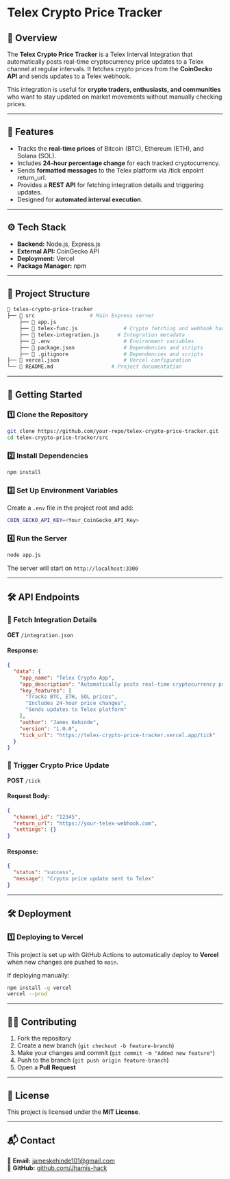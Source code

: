 # Telex Crypto Price Tracker

## 📌 Overview
The **Telex Crypto Price Tracker** is a Telex Interval Integration that automatically posts real-time cryptocurrency price updates to a Telex channel at regular intervals. It fetches crypto prices from the **CoinGecko API** and sends updates to a Telex webhook.

This integration is useful for **crypto traders, enthusiasts, and communities** who want to stay updated on market movements without manually checking prices.

---

## 🚀 Features
- Tracks the **real-time prices** of Bitcoin (BTC), Ethereum (ETH), and Solana (SOL).
- Includes **24-hour percentage change** for each tracked cryptocurrency.
- Sends **formatted messages** to the Telex platform via /tick enpoint return_url.
- Provides a **REST API** for fetching integration details and triggering updates.
- Designed for **automated interval execution**.

---

## ⚙️ Tech Stack
- **Backend:** Node.js, Express.js
- **External API:** CoinGecko API
- **Deployment:** Vercel
- **Package Manager:** npm

---

## 📂 Project Structure
```sh
📁 telex-crypto-price-tracker
├── 📄 src                  # Main Express server
    ├── 📄 app.js 
    ├── 📄 telex-func.js               # Crypto fetching and webhook handler
    ├── 📄 telex-integration.js      # Integration metadata
    ├── 📄 .env                        # Environment variables
    ├── 📄 package.json                # Dependencies and scripts
    ├── 📄 .gitignore                  # Dependencies and scripts
├── 📄 vercel.json                     # Vercel configuration
└── 📄 README.md                   # Project documentation
```

---

## 🚀 Getting Started

### 1️⃣ Clone the Repository
```sh
git clone https://github.com/your-repo/telex-crypto-price-tracker.git
cd telex-crypto-price-tracker/src
```

### 2️⃣ Install Dependencies
```sh
npm install
```

### 3️⃣ Set Up Environment Variables
Create a `.env` file in the project root and add:
```sh
COIN_GECKO_API_KEY=<Your_CoinGecko_API_Key>
```

### 4️⃣ Run the Server
```sh
node app.js
```
The server will start on `http://localhost:3300`

---

## 🛠 API Endpoints

### 🔹 Fetch Integration Details
**GET** `/integration.json`
#### **Response:**
```json
{
  "data": {
    "app_name": "Telex Crypto App",
    "app_description": "Automatically posts real-time cryptocurrency price updates",
    "key_features": [
      "Tracks BTC, ETH, SOL prices",
      "Includes 24-hour price changes",
      "Sends updates to Telex platform"
    ],
    "author": "James Kehinde",
    "version": "1.0.0",
    "tick_url": "https://telex-crypto-price-tracker.vercel.app/tick"
  }
}
```

### 🔹 Trigger Crypto Price Update
**POST** `/tick`
#### **Request Body:**
```json
{
  "channel_id": "12345",
  "return_url": "https://your-telex-webhook.com",
  "settings": {}
}
```
#### **Response:**
```json
{
  "status": "success",
  "message": "Crypto price update sent to Telex"
}
```

---

## 🛠 Deployment
### **1️⃣ Deploying to Vercel**
This project is set up with GitHub Actions to automatically deploy to **Vercel** when new changes are pushed to `main`.

If deploying manually:
```sh
npm install -g vercel
vercel --prod
```

---

## 👨‍💻 Contributing
1. Fork the repository
2. Create a new branch (`git checkout -b feature-branch`)
3. Make your changes and commit (`git commit -m "Added new feature"`)
4. Push to the branch (`git push origin feature-branch`)
5. Open a **Pull Request**

---

## 📝 License
This project is licensed under the **MIT License**.

---

## 📬 Contact
📧 **Email:** jameskehinde101@gmail.com  
🔗 **GitHub:** [github.com/Jhamis-hack](https://github.com/Jhamis-hack)  

